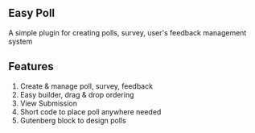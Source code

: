 ## Easy Poll

A simple plugin for creating polls, survey, user's feedback management system

## Features

1) Create & manage poll, survey, feedback
2) Easy builder, drag & drop ordering
3) View Submission
4) Short code to place poll anywhere needed
5) Gutenberg block to design polls